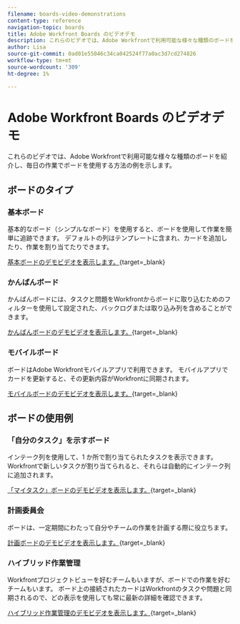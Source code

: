 ```yaml
---
filename: boards-video-demonstrations
content-type: reference
navigation-topic: boards
title: Adobe Workfront Boards のビデオデモ
description: これらのビデオでは、Adobe Workfrontで利用可能な様々な種類のボードを紹介し、毎日の作業でボードを使用する方法の例を示します。
author: Lisa
source-git-commit: 0ad01e55046c34ca042524f77a0ac3d7cd274826
workflow-type: tm+mt
source-wordcount: '309'
ht-degree: 1%

---
```


# Adobe Workfront Boards のビデオデモ

これらのビデオでは、Adobe Workfrontで利用可能な様々な種類のボードを紹介し、毎日の作業でボードを使用する方法の例を示します。

## ボードのタイプ

### 基本ボード

基本的なボード（シンプルなボード）を使用すると、ボードを使用して作業を簡単に追跡できます。 デフォルトの列はテンプレートに含まれ、カードを追加したり、作業を割り当てたりできます。

[基本ボードのデモビデオを表示します。](https://video.tv.adobe.com/v/3416382/){target=_blank}

### かんばんボード

かんばんボードには、タスクと問題をWorkfrontからボードに取り込むためのフィルターを使用して設定された、バックログまたは取り込み列を含めることができます。

[かんばんボードのデモビデオを表示します。](https://video.tv.adobe.com/v/3416383/){target=_blank}

### モバイルボード

ボードはAdobe Workfrontモバイルアプリで利用できます。 モバイルアプリでカードを更新すると、その更新内容がWorkfrontに同期されます。

[モバイルボードのデモビデオを表示します。](https://video.tv.adobe.com/v/3416379/){target=_blank}

## ボードの使用例

### 「自分のタスク」を示すボード

インテーク列を使用して、1 か所で割り当てられたタスクを表示できます。 Workfrontで新しいタスクが割り当てられると、それらは自動的にインテーク列に追加されます。

[「マイタスク」ボードのデモビデオを表示します。](https://video.tv.adobe.com/v/3416378/){target=_blank}

### 計画委員会

ボードは、一定期間にわたって自分やチームの作業を計画する際に役立ちます。

[計画ボードのデモビデオを表示します。](https://video.tv.adobe.com/v/3416380/){target=_blank}

### ハイブリッド作業管理

Workfrontプロジェクトビューを好むチームもいますが、ボードでの作業を好むチームもいます。 ボード上の接続されたカードはWorkfrontのタスクや問題と同期されるので、どの表示を使用しても常に最新の詳細を確認できます。

[ハイブリッド作業管理のデモビデオを表示します。](https://video.tv.adobe.com/v/3416381/){target=_blank}
